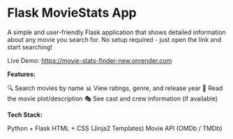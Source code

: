 # Flask MovieStats App
A simple and user-friendly Flask application that shows detailed information about any movie you search for.
No setup required - just open the link and start searching!

Live Demo: https://movie-stats-finder-new.onrender.com

**Features:**

🔍 Search movies by name
📊 View ratings, genre, and release year
📝 Read the movie plot/description
🎭 See cast and crew information (if available)

**Tech Stack:**

Python + Flask
HTML + CSS (Jinja2 Templates)
Movie API (OMDb / TMDb)

